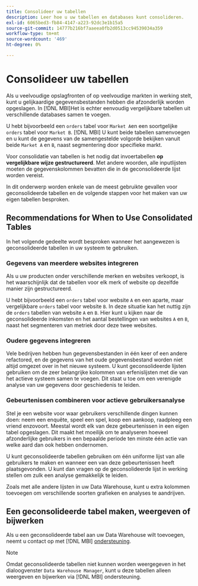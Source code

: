 ```yaml
---
title: Consolideer uw tabellen
description: Leer hoe u uw tabellen en databases kunt consolideren.
exl-id: 6065bed3-fb84-4147-a223-92dc3e1b15a5
source-git-commit: 14777b216bf7aaeea0fb2d0513cc94539034a359
workflow-type: tm+mt
source-wordcount: '469'
ht-degree: 0%

---
```


# Consolideer uw tabellen

Als u veelvoudige opslagfronten of op veelvoudige markten in werking stelt, kunt u gelijkaardige gegevensbestanden hebben die afzonderlijk worden opgeslagen. In [!DNL MBI]Het is echter eenvoudig vergelijkbare tabellen uit verschillende databases samen te voegen.

U hebt bijvoorbeeld een `orders` tabel voor `Market A`en een soortgelijke `orders` tabel voor `Market B`. [!DNL MBI] U kunt beide tabellen samenvoegen en u kunt de gegevens van de samengestelde volgorde bekijken vanuit beide `Market A` en `B`, naast segmentering door specifieke markt.

Voor consolidatie van tabellen is het nodig dat invoertabellen **op vergelijkbare wijze gestructureerd**. Met andere woorden, alle inputlijsten moeten de gegevenskolommen bevatten die in de geconsolideerde lijst worden vereist.

In dit onderwerp worden enkele van de meest gebruikte gevallen voor geconsolideerde tabellen en de volgende stappen voor het maken van uw eigen tabellen besproken.

## Recommendations for When to Use Consolidated Tables

In het volgende gedeelte wordt besproken wanneer het aangewezen is geconsolideerde tabellen in uw systeem te gebruiken.

### Gegevens van meerdere websites integreren

Als u uw producten onder verschillende merken en websites verkoopt, is het waarschijnlijk dat de tabellen voor elk merk of website op dezelfde manier zijn gestructureerd.

U hebt bijvoorbeeld een `orders` tabel voor website `A` en een aparte, maar vergelijkbare `orders` tabel voor website `B`. In deze situatie kan het nuttig zijn de `orders` tabellen van website `A` en `B`. Hier kunt u kijken naar de geconsolideerde inkomsten en het aantal bestellingen van websites `A` en `B`, naast het segmenteren van metriek door deze twee websites.

### Oudere gegevens integreren

Vele bedrijven hebben hun gegevensbestanden in één keer of een andere refactored, en de gegevens van het oude gegevensbestand worden niet altijd omgezet over in het nieuwe systeem. U kunt geconsolideerde lijsten gebruiken om de zeer belangrijke kolommen van erfenislijsten met die van het actieve systeem samen te voegen. Dit staat u toe om een verenigde analyse van uw gegevens door geschiedenis te leiden.

### Gebeurtenissen combineren voor actieve gebruikersanalyse

Stel je een website voor waar gebruikers verschillende dingen kunnen doen: neem een enquête, speel een spel, koop een aankoop, raadpleeg een vriend enzovoort. Meestal wordt elk van deze gebeurtenissen in een eigen tabel opgeslagen. Dit maakt het moeilijk om te analyseren hoeveel afzonderlijke gebruikers in een bepaalde periode ten minste één actie van welke aard dan ook hebben ondernomen.

U kunt geconsolideerde tabellen gebruiken om één uniforme lijst van alle gebruikers te maken en wanneer een van deze gebeurtenissen heeft plaatsgevonden. U kunt dan vragen op de geconsolideerde lijst in werking stellen om zulk een analyse gemakkelijk te leiden.

Zoals met alle andere lijsten in uw Data Warehouse, kunt u extra kolommen toevoegen om verschillende soorten grafieken en analyses te aandrijven.

## Een geconsolideerde tabel maken, weergeven of bijwerken

Als u een geconsolideerde tabel aan uw Data Warehouse wilt toevoegen, neemt u contact op met [!DNL MBI] [ondersteuning](../guide-overview.md).

>[!NOTE]
>
>Omdat geconsolideerde tabellen niet kunnen worden weergegeven in het dialoogvenster `Data Warehouse Manager`, kunt u deze tabellen alleen weergeven en bijwerken via [!DNL MBI] ondersteuning.
